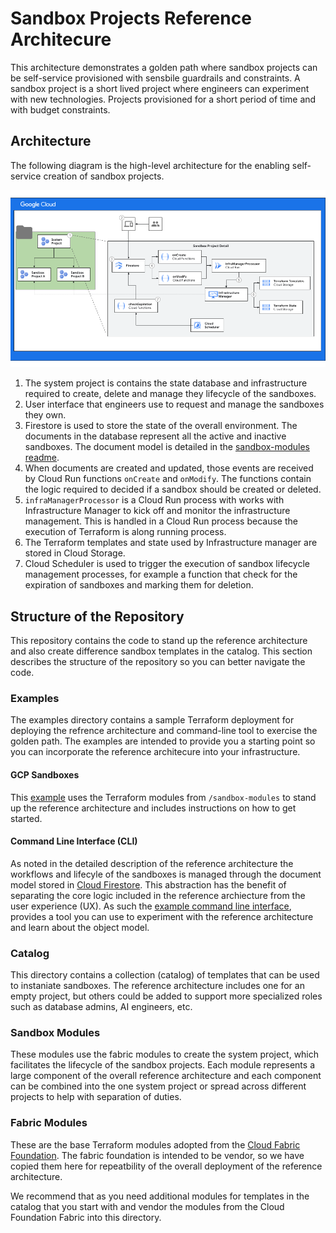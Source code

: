 # Sandbox Projects Reference Architecure

This architecture demonstrates a golden path where sandbox projects can be
self-service provisioned with sensbile guardrails and constraints. A sandbox
project is a short lived project where engineers can experiment with new
technologies. Projects provisioned for a short period of time and with budget
constraints.

## Architecture

The following diagram is the high-level architecture for the enabling
self-service creation of sandbox projects.

![architecture](resources/high-level-arch.png)

1.  The system project is contains the state database and infrastructure
    required to create, delete and manage they lifecycle of the sandboxes.
2.  User interface that engineers use to request and manage the sandboxes they
    own.
3.  Firestore is used to store the state of the overall environment. The
    documents in the database represent all the active and inactive sandboxes.
    The document model is detailed in the
    [sandbox-modules readme](sandbox-modules/README.md).
4.  When documents are created and updated, those events are received by Cloud
    Run functions `onCreate` and `onModify`. The functions contain the logic
    required to decided if a sandbox should be created or deleted.
5.  `infraManagerProcessor` is a Cloud Run process with works with
    Infrastructure Manager to kick off and monitor the infrastructure
    management. This is handled in a Cloud Run process because the execution of
    Terraform is along running process.
6.  The Terraform templates and state used by Infrastructure manager are stored
    in Cloud Storage.
7.  Cloud Scheduler is used to trigger the execution of sandbox lifecycle
    management processes, for example a function that check for the expiration
    of sandboxes and marking them for deletion.

## Structure of the Repository

This repository contains the code to stand up the reference architecture and
also create difference sandbox templates in the catalog. This section describes
the structure of the repository so you can better navigate the code.

### Examples

The examples directory contains a sample Terraform deployment for deploying the
refrence architecture and command-line tool to exercise the golden path. The
examples are intended to provide you a starting point so you can incorporate the
reference architecure into your infrastructure.

#### GCP Sandboxes

This [example][example-terraform] uses the Terraform modules from
`/sandbox-modules` to stand up the reference architecture and includes
instructions on how to get started.

#### Command Line Interface (CLI)

As noted in the detailed description of the reference architecture the workflows
and lifecyle of the sandboxes is managed through the document model stored in
[Cloud Firestore][firestore]. This abstraction has the benefit of separating the
core logic included in the reference archiecture from the user experience (UX).
As such the [example command line interface][example-cli], provides a tool you
can use to experiment with the reference architecture and learn about the object
model.

### Catalog

This directory contains a collection (catalog) of templates that can be used to
instaniate sandboxes. The reference architecture includes one for an empty
project, but others could be added to support more specialized roles such as
database admins, AI engineers, etc.

### Sandbox Modules

These modules use the fabric modules to create the system project, which
facilitates the lifecycle of the sandbox projects. Each module represents a
large component of the overall reference architecture and each component can be
combined into the one system project or spread across different projects to help
with separation of duties.

### Fabric Modules

These are the base Terraform modules adopted from the [Cloud Fabric
Foundation][foundation-fabric]. The fabric foundation is intended to be vendor,
so we have copied them here for repeatbility of the overall deployment of the
reference architecture.

We recommend that as you need additional modules for templates in the catalog
that you start with and vendor the modules from the Cloud Foundation Fabric into
this directory.

<!-- LINKS: https://www.markdownguide.org/basic-syntax/#reference-style-links -->

[example-terraform]: examples/gcp-sandboxes/README.md
[example-cli]: examples/cli/README.md
[firestore]: https://cloud.google.com/products/firestore
[foundation-fabric]:
    https://github.com/GoogleCloudPlatform/cloud-foundation-fabric/tree/master/modules#readme

